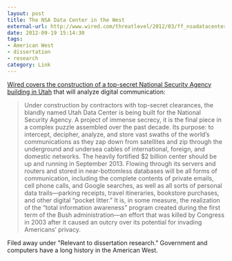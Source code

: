 ```yaml
---
layout: post
title: The NSA Data Center in the West
external-url: http://www.wired.com/threatlevel/2012/03/ff_nsadatacenter/all/1
date: 2012-09-19 15:14:30
tags:
- American West
- dissertation
- research
category: Link
---
```

[Wired covers the construction of a top-secret National Security Agency building in Utah](http://www.wired.com/threatlevel/2012/03/ff_nsadatacenter/all/1) that will analyze digital communication:

> Under construction by contractors with top-secret clearances, the blandly named Utah Data Center is being built for the National Security Agency. A project of immense secrecy, it is the final piece in a complex puzzle assembled over the past decade. Its purpose: to intercept, decipher, analyze, and store vast swaths of the world’s communications as they zap down from satellites and zip through the underground and undersea cables of international, foreign, and domestic networks. The heavily fortified $2 billion center should be up and running in September 2013. Flowing through its servers and routers and stored in near-bottomless databases will be all forms of communication, including the complete contents of private emails, cell phone calls, and Google searches, as well as all sorts of personal data trails—parking receipts, travel itineraries, bookstore purchases, and other digital “pocket litter.” It is, in some measure, the realization of the “total information awareness” program created during the first term of the Bush administration—an effort that was killed by Congress in 2003 after it caused an outcry over its potential for invading Americans’ privacy.

Filed away under "Relevant to dissertation research." Government and computers have a long history in the American West. 
